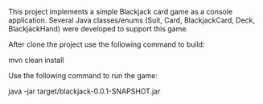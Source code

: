 This project implements a simple Blackjack card game as a console application. Several Java classes/enums (Suit, Card, BlackjackCard, Deck, BlackjackHand) were developed to support this game.

After clone the project use the following command to build:

mvn clean install

Use the following command to run the game:

java -jar target/blackjack-0.0.1-SNAPSHOT.jar
